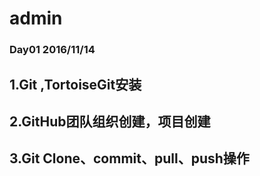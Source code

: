 # admin
 ### Day01   2016/11/14
 
 ## 1.Git ,TortoiseGit安装
 ## 2.GitHub团队组织创建，项目创建
 ## 3.Git Clone、commit、pull、push操作
